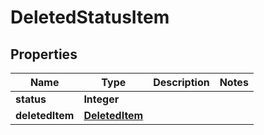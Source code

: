
# DeletedStatusItem

## Properties
Name | Type | Description | Notes
------------ | ------------- | ------------- | -------------
**status** | **Integer** |  | 
**deletedItem** | [**DeletedItem**](DeletedItem.md) |  | 



